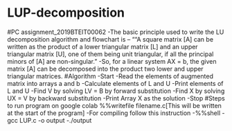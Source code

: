 # LUP-decomposition
#PC assignment_2019BTEIT00062
-The basic principle used to write the LU decomposition algorithm and flowchart is – ““A square matrix [A] can be written as the product of a lower triangular matrix [L] and an upper triangular matrix [U], one of them being unit triangular, if all the principal minors of [A] are non-singular.”
-So, for a linear system AX = b, the given matrix [A] can be decomposed into the product two lower and upper triangular matrices.
#Algorithm
-Start
-Read the elements of augmented matrix into arrays a and b
-Calculate elements of L and U
-Print elements of L and U
-Find V by solving LV = B by forward substitution
-Find X by solving UX = V by backward substitution
-Print Array X as the solution
-Stop
#Steps to run program on google colab
%%writefile filename.c[This will be written at the start of the program]
-For compiling follow this instruction
-%%shell
-gcc LUP.c -o output
-./output

